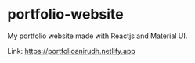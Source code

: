 # portfolio-website

My portfolio website made with Reactjs and Material UI.

Link: https://portfolioanirudh.netlify.app
